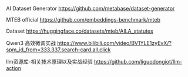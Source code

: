AI Dataset Generator
https://github.com/metabase/dataset-generator

MTEB official
https://github.com/embeddings-benchmark/mteb

Dataset
https://huggingface.co/datasets/mteb/AILA_statutes

Qwen3 高效微调实战
https://www.bilibili.com/video/BV1YLE1zyEvX/?spm_id_from=333.337.search-card.all.click

llm资源库-相关技术原理以及实战经验
https://github.com/liguodongiot/llm-action